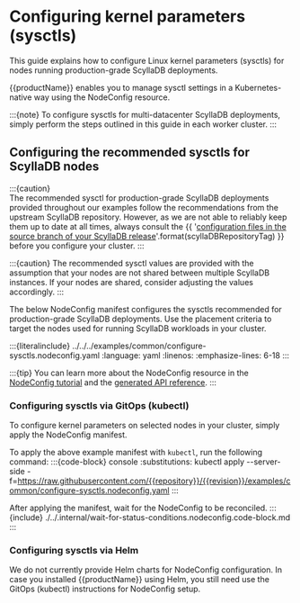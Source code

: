 # Configuring kernel parameters (sysctls)

This guide explains how to configure Linux kernel parameters (sysctls) for nodes running production-grade ScyllaDB deployments.

{{productName}} enables you to manage sysctl settings in a Kubernetes-native way using the NodeConfig resource.

:::{note}
To configure sysctls for multi-datacenter ScyllaDB deployments, simply perform the steps outlined in this guide in each worker cluster.
:::

## Configuring the recommended sysctls for ScyllaDB nodes

:::{caution}    
The recommended sysctl for production-grade ScyllaDB deployments provided throughout our examples follow the recommendations from the upstream ScyllaDB repository.
However, as we are not able to reliably keep them up to date at all times, always consult the {{ '[configuration files in the source branch of your ScyllaDB release](https://github.com/scylladb/scylladb/tree/{}/dist/common/sysctl.d)'.format(scyllaDBRepositoryTag) }} before you configure your cluster.
:::

:::{caution}
The recommended sysctl values are provided with the assumption that your nodes are not shared between multiple ScyllaDB instances.
If your nodes are shared, consider adjusting the values accordingly.
:::

The below NodeConfig manifest configures the sysctls recommended for production-grade ScyllaDB deployments. Use the placement criteria to target the nodes used for running ScyllaDB workloads in your cluster.

:::{literalinclude} ../../../examples/common/configure-sysctls.nodeconfig.yaml
:language: yaml
:linenos:
:emphasize-lines: 6-18
:::

:::{tip}
You can learn more about the NodeConfig resource in the [NodeConfig tutorial](../resources/nodeconfigs.md) and the [generated API reference](../api-reference/groups/scylla.scylladb.com/nodeconfigs.rst).
:::

### Configuring sysctls via GitOps (kubectl)

To configure kernel parameters on selected nodes in your cluster, simply apply the NodeConfig manifest.

To apply the above example manifest with `kubectl`, run the following command:
:::{code-block} console
:substitutions:
kubectl apply --server-side -f=https://raw.githubusercontent.com/{{repository}}/{{revision}}/examples/common/configure-sysctls.nodeconfig.yaml
:::

After applying the manifest, wait for the NodeConfig to be reconciled.
:::{include} ./../.internal/wait-for-status-conditions.nodeconfig.code-block.md
:::

### Configuring sysctls via Helm

We do not currently provide Helm charts for NodeConfig configuration.
In case you installed {{productName}} using Helm, you still need use the GitOps (kubectl) instructions for NodeConfig setup.
